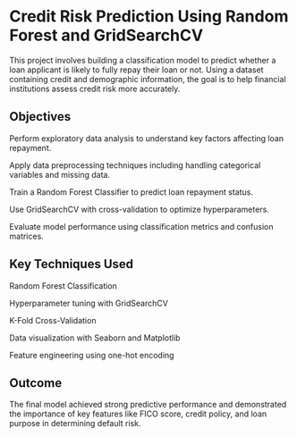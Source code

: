 # Credit Risk Prediction Using Random Forest and GridSearchCV
This project involves building a classification model to predict whether a loan applicant is likely to fully repay their loan or not. Using a dataset containing credit and demographic information, the goal is to help financial institutions assess credit risk more accurately.

## Objectives
Perform exploratory data analysis to understand key factors affecting loan repayment.

Apply data preprocessing techniques including handling categorical variables and missing data.

Train a Random Forest Classifier to predict loan repayment status.

Use GridSearchCV with cross-validation to optimize hyperparameters.

Evaluate model performance using classification metrics and confusion matrices.

## Key Techniques Used
Random Forest Classification

Hyperparameter tuning with GridSearchCV

K-Fold Cross-Validation

Data visualization with Seaborn and Matplotlib

Feature engineering using one-hot encoding

## Outcome
The final model achieved strong predictive performance and demonstrated the importance of key features like FICO score, credit policy, and loan purpose in determining default risk.

